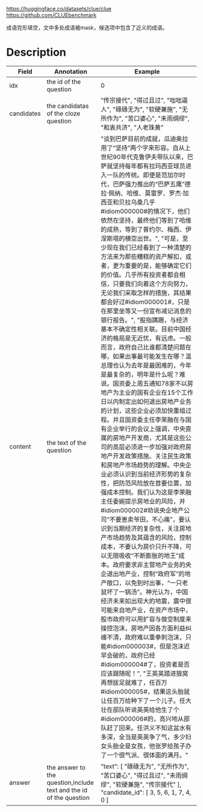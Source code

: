 https://huggingface.co/datasets/clue/clue
https://github.com/CLUEbenchmark

成语完形填空，文中多处成语被mask，候选项中包含了近义的成语。

# Description
| Field      | Annotation                                                         | Example                                                                                                                                                                                                                                                                                                                                                                                                                                                                                                                                                                                                                                                                                                                                                                                                                                                                                                                                                                                                                                                                                                |
| ---------- | ------------------------------------------------------------------ | ------------------------------------------------------------------------------------------------------------------------------------------------------------------------------------------------------------------------------------------------------------------------------------------------------------------------------------------------------------------------------------------------------------------------------------------------------------------------------------------------------------------------------------------------------------------------------------------------------------------------------------------------------------------------------------------------------------------------------------------------------------------------------------------------------------------------------------------------------------------------------------------------------------------------------------------------------------------------------------------------------------------------------------------------------------------------------------------------------ |
| idx        | the id of the question                                             | 0                                                                                                                                                                                                                                                                                                                                                                                                                                                                                                                                                                                                                                                                                                                                                                                                                                                                                                                                                                                                                                                                                                      |
| candidates | the candidatas of the cloze question                               | "传宗接代", "得过且过", "咄咄逼人", "碌碌无为", "软硬兼施", "无所作为", "苦口婆心", "未雨绸缪", "和衷共济", "人老珠黄"                                                                                                                                                                                                                                                                                                                                                                                                                                                                                                                                                                                                                                                                                                                                                                                                                                                                                                                                                                                                                         |
| content    | the text of the question                                           | "谈到巴萨目前的成就，瓜迪奥拉用了“坚持”两个字来形容。自从上世纪90年代克鲁伊夫带队以来，巴萨就坚持每年都有拉玛西亚球员进入一队的传统。即便是范加尔时代，巴萨强力推出的“巴萨五鹰”德拉·佩纳、哈维、莫雷罗、罗杰·加西亚和贝拉乌桑几乎#idiom000000#的情况下，他们依然在坚持，最终他们等到了哈维的成熟，等到了普约尔、梅西、伊涅斯塔的横空出世。", "可是，至少现在我们已经看到了一种清楚的方法来为那些糟糕的资产解扣，或者，更为重要的是，能够确定它们的价值。几乎所有投资者都会相信，只要我们向着这个方向努力，无论我们采取怎样的措施，其结果都会好过#idiom000001#，只是在那里坐等又一份宣布减记消息的银行报告。", "股指蹒跚，与经济基本不确定性相关联。目前中国经济的格局是无近忧，有远虑。一般而言，政府自己比谁都清楚问题在哪，如果出事最可能发生在哪？温总理也认为去年是最困难的，今年是最复杂的，明年是什么呢？难说。国资委上周五通知78家不以房地产为主业的国有企业在15个工作日以内制定出如何退出房地产业务的计划，这些企业必须加快重组过程。并且国资委主任李荣融在与国有企业举行的会议上强调，中央直属的房地产开发商，尤其是这些公司的高层必须进一步加强对政府房地产开发政策措施、关注民生政策和房地产市场趋势的理解。中央企业必须认识到当前经济形势的复杂性，把防范风险放在首要位置，加强成本控制。我们认为这是李荣融主任委婉提示房地业的风险，并#idiom000002#劝说央企地产公司“不要崽卖爷田，不心痛”，要认识到当期经济的复杂性，关注房地产市场趋势及其蕴含的风险，控制成本，不要认为房价只升不降，可以无限吸收“不断膨胀的地王”成本。政府要求非主营地产业务的央企退出地产业，控制“政府军”的地产敞口，以免到时出事，“一只老鼠坏了一锅汤”。神光认为，中国经济未来如出现大的地震，震中很可能来自地产业，在资产市场中，股市政府可以用扩容与做空制度来操控泡沫，房地产因各方面利益纠缠不清，政府难以重拳刺泡沫，只能#idiom000003#，但是泡沫迟早会破的，政府已经#idiom000004#了，投资者是否应该跟随呢！", "王英英踏进狼窝再想拔足就难了，任百万#idiom000005#，结果这头胎就让任百万给种下了一个儿子。任大壮在部队听说英英给他生了个#idiom000006#的，高兴地从部队赶了回来。任洪义不知这盆水有多深，全当是英英争了气，多少妇女头胎全是女孩，他张罗给孩子办了一个很气派、很体面的满月。" |
| answer     | the answer to the question,include text and the id of the question | "text": [ "碌碌无为", "无所作为", "苦口婆心", "得过且过", "未雨绸缪", "软硬兼施", "传宗接代" ], "candidate_id": [ 3, 5, 6, 1, 7, 4, 0 ]                                                                                                                                                                                                                                                                                                                                                                                                                                                                                                                                                                                                                                                                                                                                                                                                                                                                                                                                                                                            |
